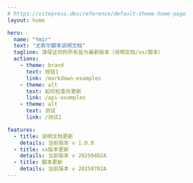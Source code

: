 ```yaml
---
# https://vitepress.dev/reference/default-theme-home-page
layout: home

hero:
  name: "Ymir"
  text: "尤弥尔脚本说明文档"
  tagline: 请保证你的所有皆为最新版本（说明文档/xx/脚本）
  actions:
    - theme: brand
      text: 按钮1
      link: /markdown-examples
    - theme: alt
      text: 如何检查并更新
      link: /api-examples
    - theme: alt
      text: 测试
      link: /测试1

features:
  - title: 说明文档更新
    details: 当前版本 v 1.0.0
  - title: xx版本更新
    details: 当前版本 v 20250402A
  - title: 脚本更新
    details: 当前版本 v 20250702A
---
```

